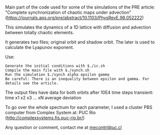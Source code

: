 Main part of the code used for some of the simulations of the PRE article: "Complete synchronization of chaotic maps under advection" (https://journals.aps.org/pre/abstract/10.1103/PhysRevE.98.052222)

This simulates the dynamics of a 1D lattice with diffusion and advection between totally chaotic elements.

It generates two files; original orbit and shadow orbit. The later is used to calculate the Lyapunov exponent.

Use:

    Generate the initial conditions with $./ic.sh
    Compile the main file with $./synch.sh
    Run the simulation $./synch alpha epsilon gamma
    Be careful: There is an inequality between epsilon and gamma. For details see the article.

The output files have data for both orbits after 10E4 time steps transient: time x1 x2 x3 ... xN average deviation

To go over the whole spectrum for each parameter, I used a cluster PBS computer from Complex System at: PUC Rio (http://complexsystems.fis.puc-rio.br/)

Any question or comment, contact me at mecontrl@uc.cl
